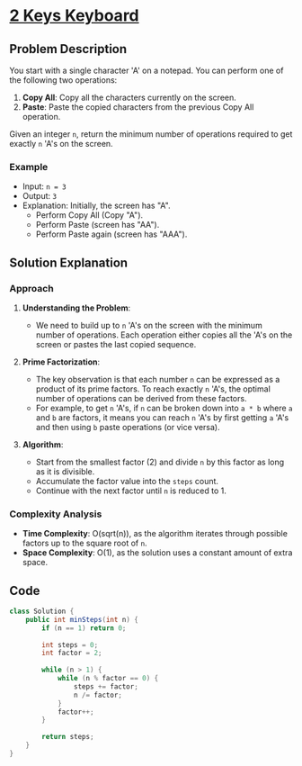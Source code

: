 # [2 Keys Keyboard](https://leetcode.com/problems/2-keys-keyboard/description/?envType=daily-question&envId=2024-08-19)

## Problem Description
You start with a single character 'A' on a notepad. You can perform one of the following two operations:
1. **Copy All**: Copy all the characters currently on the screen.
2. **Paste**: Paste the copied characters from the previous Copy All operation.

Given an integer `n`, return the minimum number of operations required to get exactly `n` 'A's on the screen.

### Example
- Input: `n = 3`
- Output: `3`
- Explanation: Initially, the screen has "A". 
    - Perform Copy All (Copy "A").
    - Perform Paste (screen has "AA").
    - Perform Paste again (screen has "AAA").

## Solution Explanation

### Approach
1. **Understanding the Problem**:
   - We need to build up to `n` 'A's on the screen with the minimum number of operations. Each operation either copies all the 'A's on the screen or pastes the last copied sequence.

2. **Prime Factorization**:
   - The key observation is that each number `n` can be expressed as a product of its prime factors. To reach exactly `n` 'A's, the optimal number of operations can be derived from these factors.
   - For example, to get `n` 'A's, if `n` can be broken down into `a * b` where `a` and `b` are factors, it means you can reach `n` 'A's by first getting `a` 'A's and then using `b` paste operations (or vice versa).

3. **Algorithm**:
   - Start from the smallest factor (2) and divide `n` by this factor as long as it is divisible.
   - Accumulate the factor value into the `steps` count.
   - Continue with the next factor until `n` is reduced to 1.

### Complexity Analysis
- **Time Complexity**: O(sqrt(n)), as the algorithm iterates through possible factors up to the square root of `n`.
- **Space Complexity**: O(1), as the solution uses a constant amount of extra space.

## Code
```java
class Solution {
    public int minSteps(int n) {
        if (n == 1) return 0;
        
        int steps = 0;
        int factor = 2;
        
        while (n > 1) {
            while (n % factor == 0) {
                steps += factor;
                n /= factor;
            }
            factor++;
        }
        
        return steps;
    }
}
